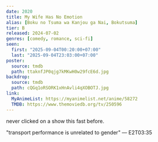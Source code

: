 ```yaml
---
date: 2020
title: My Wife Has No Emotion
alias: [Boku no Tsuma wa Kanjou ga Nai, Bokutsuma]
tier: B
released: 2024-07-02
genres: [comedy, romance, sci-fi]
seen:
  first: "2025-09-04T00:20:00+07:00"
  last: "2025-09-04T23:03:00+07:00"
poster:
  source: tmdb
  path: ttaknfJP0qjg7kMKwH0w29fcE6d.jpg
backdrop:
  source: tmdb
  path: cQGq1oRSORK1xHnAvli4qXOBOTJ.jpg
link:
  MyAnimeList: https://myanimelist.net/anime/58272
  TMDB: https://www.themoviedb.org/tv/250596
---
```


never clicked on a show this fast before.

"transport performance is unrelated to gender" — E2T03:35
